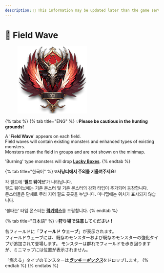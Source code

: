 ```yaml
---
description: 🛑 This information may be updated later than the game server data.
---
```


# 🎃 Field Wave



<figure><img src="../.gitbook/assets/FieldWave_Badge.png" alt=""><figcaption></figcaption></figure>

{% tabs %}
{% tab title="ENG" %}
💡**Please be cautious in the hunting grounds!**

A '**Field Wave**' appears on each field. \
Field waves will contain existing monsters and enhanced types of existing monsters. \
Monsters roam the field in groups and are not shown on the minimap.

'Burning' type monsters will drop [**Lucky Boxes**](../item-info/lucky-box-info.md).
{% endtab %}

{% tab title="한국어" %}
**💡사냥터에서 주의를 기울여주세요!**

각 필드에 ‘**필드 웨이브**’가 나타납니다. \
필드 웨이브에는 기존 몬스터 및 기존 몬스터의 강화 타입이 추가되어 등장합니다. \
몬스터들은 단체로 무리 지어 필드 곳곳을 누빕니다. 미니맵에는 위치가 표시되지 않습니다.

‘불타는’ 타입 몬스터는 [**럭키박스**](../item-info/lucky-box-info.md)를 드랍합니다.
{% endtab %}

{% tab title="日本語" %}
💡**狩り場で注意してください！**

各フィールドに「**フィールド ウェーブ**」が表示されます。 \
フィールドウェーブには、既存のモンスターおよび既存のモンスターの強化タイプが追加されて登場します。 モンスターは群れでフィールドを歩き回りますが、ミニマップには位置が表示されません。

「燃える」タイプのモンスターは[_**ラッキーボックス**_](../item-info/lucky-box-info.md)をドロップします。
{% endtab %}
{% endtabs %}
